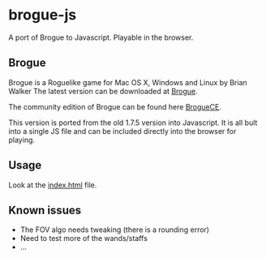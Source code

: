 # brogue-js
A port of Brogue to Javascript.  Playable in the browser.

## Brogue

Brogue is a Roguelike game for Mac OS X, Windows and Linux by Brian Walker
The latest version can be downloaded at [Brogue](http://sites.google.com/site/broguegame/).

The community edition of Brogue can be found here [BrogueCE](https://github.com/tmewett/BrogueCE). 

This version is ported from the old 1.7.5 version into Javascript.  It is all bult into a single JS file and can be included directly into the browser for playing.

## Usage

Look at the [index.html](https://github.com/funnisimo/brogue-js/blob/main/dist/index.html) file.

## Known issues

* The FOV algo needs tweaking (there is a rounding error)
* Need to test more of the wands/staffs
* ...

